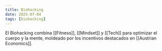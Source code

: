 ```yaml
---
title: Biohacking
date: 2025-07-04
tags: [biohacking]
---
```


El Biohacking combina [[Fitness]], [[Mindset]] y [[Tech]] para optimizar el cuerpo y la mente, moldeado por los incentivos destacados en [[Austrian Economics]].
